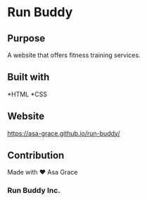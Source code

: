 # Run Buddy

## Purpose
A website that offers fitness training services.

## Built with 
*HTML
*CSS

## Website
https://asa-grace.github.io/run-buddy/

## Contribution
Made with ❤️ Asa Grace

### Run Buddy Inc.